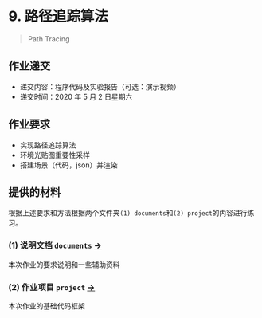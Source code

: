 # 9. 路径追踪算法

> Path Tracing

## 作业递交

- 递交内容：程序代码及实验报告（可选：演示视频）
- 递交时间：2020 年 5 月 2 日星期六

## 作业要求

- 实现路径追踪算法
- 环境光贴图重要性采样
- 搭建场景（代码，json）并渲染


## 提供的材料

根据上述要求和方法根据两个文件夹`(1) documents`和`(2) project`的内容进行练习。

### (1) 说明文档 `documents` [->](documents/) 

本次作业的要求说明和一些辅助资料

### (2) 作业项目 `project` [->](project/) 

本次作业的基础代码框架

